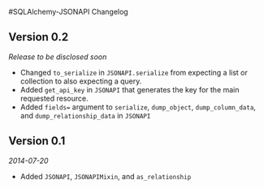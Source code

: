 #SQLAlchemy-JSONAPI Changelog

## Version 0.2

*Release to be disclosed soon*

* Changed `to_serialize` in `JSONAPI.serialize` from expecting a list or
  collection to also expecting a query.
* Added `get_api_key` in `JSONAPI` that generates the key for the main
  requested resource.
* Added `fields=` argument to `serialize`, `dump_object`, `dump_column_data`,
  and `dump_relationship_data` in `JSONAPI`

## Version 0.1

*2014-07-20*

* Added `JSONAPI`, `JSONAPIMixin`, and `as_relationship`
